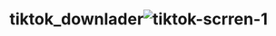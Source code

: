# tiktok_downlader![tiktok-scrren-1](https://user-images.githubusercontent.com/57458545/201525929-bf3e9898-ae77-4795-8f17-ef87b50b79d6.png)
